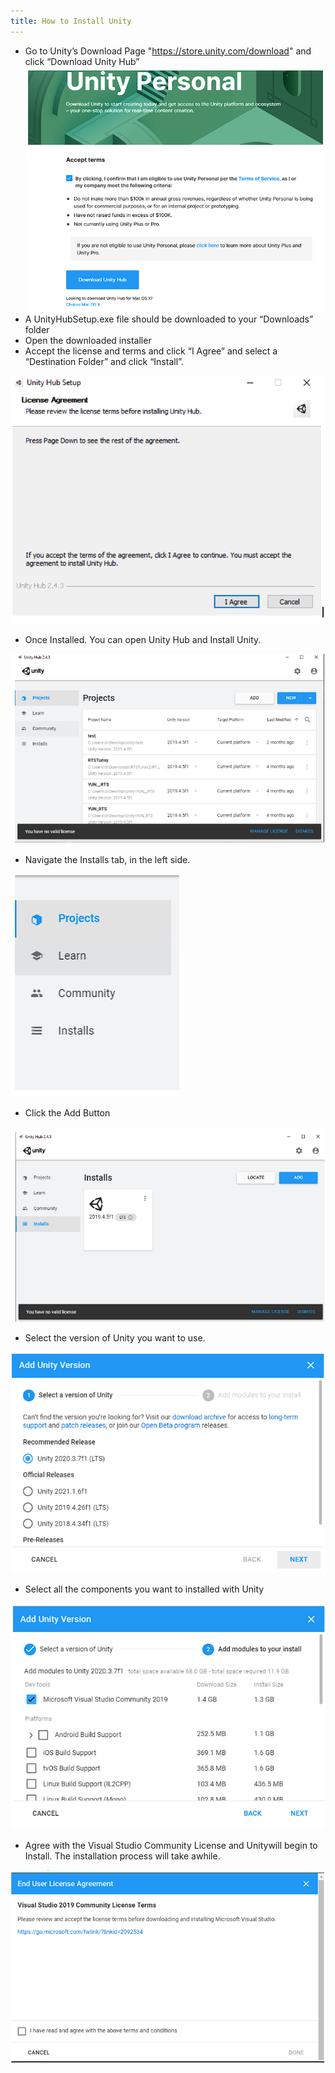 ```yaml
---
title: How to Install Unity
---
```


- Go to Unity’s Download Page "https://store.unity.com/download" and click “Download Unity Hub”
  ![image](img/XR-App-Installation-Guide/11.png)
- A UnityHubSetup.exe file should be downloaded to your “Downloads” folder
- Open the downloaded installer
- Accept the license and terms and click “I Agree” and select a “Destination Folder” and click “Install”.

![image](img/XR-App-Installation-Guide/12.png)

- Once Installed. You can open Unity Hub and Install Unity.

![image](img/XR-App-Installation-Guide/13.png)

- Navigate the Installs tab, in the left side.

![image](img/XR-App-Installation-Guide/14.png)

- Click the Add Button

![image](img/XR-App-Installation-Guide/15.png)

- Select the version of Unity you want to use.

![image](img/XR-App-Installation-Guide/16.png)

- Select all the components you want to installed with Unity

![image](img/XR-App-Installation-Guide/17.png)

- Agree with the Visual Studio Community License and Unitywill begin to Install. The installation process will take awhile.

![image](img/XR-App-Installation-Guide/18.png)
